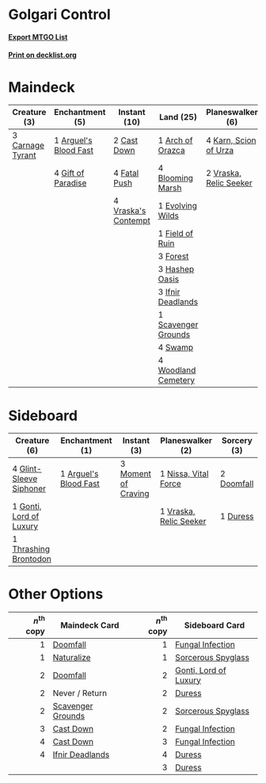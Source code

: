 # Golgari Control

#### [Export MTGO List](../collection/Golgari%20Control/Golgari%20Control.txt)
#### [Print on decklist.org](http://decklist.org/?deckmain=1%09Arch%20of%20Orazca%0A1%09Arguel's%20Blood%20Fast%0A4%09Blooming%20Marsh%0A3%09Carnage%20Tyrant%0A2%09Cast%20Down%0A3%09Duress%0A1%09Evolving%20Wilds%0A4%09Fatal%20Push%0A1%09Field%20of%20Ruin%0A3%09Forest%0A4%09Gift%20of%20Paradise%0A3%09Hashep%20Oasis%0A4%09Hour%20of%20Promise%0A3%09Ifnir%20Deadlands%0A4%09Karn,%20Scion%20of%20Urza%0A1%09Never%20/%20Return%0A1%09Scavenger%20Grounds%0A4%09Swamp%0A4%09Vraska's%20Contempt%0A2%09Vraska,%20Relic%20Seeker%0A4%09Woodland%20Cemetery%0A3%09Yahenni's%20Expertise&deckside=1%09Arguel's%20Blood%20Fast%0A2%09Doomfall%0A1%09Duress%0A4%09Glint-Sleeve%20Siphoner%0A1%09Gonti,%20Lord%20of%20Luxury%0A3%09Moment%20of%20Craving%0A1%09Nissa,%20Vital%20Force%0A1%09Thrashing%20Brontodon%0A1%09Vraska,%20Relic%20Seeker)
# Maindeck

|                                       Creature (3)                                        |                                        Enchantment (5)                                         |                                         Instant (10)                                         |                                          Land (25)                                           |                                        Planeswalker (6)                                         |                                          Sorcery (10)                                          |  Unknown (1)   |
|-------------------------------------------------------------------------------------------|------------------------------------------------------------------------------------------------|----------------------------------------------------------------------------------------------|----------------------------------------------------------------------------------------------|-------------------------------------------------------------------------------------------------|------------------------------------------------------------------------------------------------|----------------|
|3 [Carnage Tyrant](http://gatherer.wizards.com/Pages/Card/Details.aspx?multiverseid=435334)|1 [Arguel's Blood Fast](http://gatherer.wizards.com/Pages/Card/Details.aspx?multiverseid=439316)|2 [Cast Down](http://gatherer.wizards.com/Pages/Card/Details.aspx?multiverseid=442969)        |1 [Arch of Orazca](http://gatherer.wizards.com/Pages/Card/Details.aspx?multiverseid=439849)   |4 [Karn, Scion of Urza](http://gatherer.wizards.com/Pages/Card/Details.aspx?multiverseid=442889) |3 [Duress](http://gatherer.wizards.com/Pages/Card/Details.aspx?multiverseid=270465)             |1 Never / Return|
|                                                                                           |4 [Gift of Paradise](http://gatherer.wizards.com/Pages/Card/Details.aspx?multiverseid=447320)   |4 [Fatal Push](http://gatherer.wizards.com/Pages/Card/Details.aspx?multiverseid=423724)       |4 [Blooming Marsh](http://gatherer.wizards.com/Pages/Card/Details.aspx?multiverseid=417816)   |2 [Vraska, Relic Seeker](http://gatherer.wizards.com/Pages/Card/Details.aspx?multiverseid=435388)|4 [Hour of Promise](http://gatherer.wizards.com/Pages/Card/Details.aspx?multiverseid=430809)    |                |
|                                                                                           |                                                                                                |4 [Vraska's Contempt](http://gatherer.wizards.com/Pages/Card/Details.aspx?multiverseid=435283)|1 [Evolving Wilds](http://gatherer.wizards.com/Pages/Card/Details.aspx?multiverseid=397871)   |                                                                                                 |3 [Yahenni's Expertise](http://gatherer.wizards.com/Pages/Card/Details.aspx?multiverseid=423742)|                |
|                                                                                           |                                                                                                |                                                                                              |1 [Field of Ruin](http://gatherer.wizards.com/Pages/Card/Details.aspx?multiverseid=435415)    |                                                                                                 |                                                                                                |                |
|                                                                                           |                                                                                                |                                                                                              |3 [Forest](http://gatherer.wizards.com/Pages/Card/Details.aspx?multiverseid=439605)           |                                                                                                 |                                                                                                |                |
|                                                                                           |                                                                                                |                                                                                              |3 [Hashep Oasis](http://gatherer.wizards.com/Pages/Card/Details.aspx?multiverseid=430866)     |                                                                                                 |                                                                                                |                |
|                                                                                           |                                                                                                |                                                                                              |3 [Ifnir Deadlands](http://gatherer.wizards.com/Pages/Card/Details.aspx?multiverseid=430868)  |                                                                                                 |                                                                                                |                |
|                                                                                           |                                                                                                |                                                                                              |1 [Scavenger Grounds](http://gatherer.wizards.com/Pages/Card/Details.aspx?multiverseid=430871)|                                                                                                 |                                                                                                |                |
|                                                                                           |                                                                                                |                                                                                              |4 [Swamp](http://gatherer.wizards.com/Pages/Card/Details.aspx?multiverseid=439603)            |                                                                                                 |                                                                                                |                |
|                                                                                           |                                                                                                |                                                                                              |4 [Woodland Cemetery](http://gatherer.wizards.com/Pages/Card/Details.aspx?multiverseid=241983)|                                                                                                 |                                                                                                |                |


# Sideboard

|                                           Creature (6)                                           |                                        Enchantment (1)                                         |                                         Instant (3)                                          |                                        Planeswalker (2)                                         |                                     Sorcery (3)                                     |
|--------------------------------------------------------------------------------------------------|------------------------------------------------------------------------------------------------|----------------------------------------------------------------------------------------------|-------------------------------------------------------------------------------------------------|-------------------------------------------------------------------------------------|
|4 [Glint-Sleeve Siphoner](http://gatherer.wizards.com/Pages/Card/Details.aspx?multiverseid=423729)|1 [Arguel's Blood Fast](http://gatherer.wizards.com/Pages/Card/Details.aspx?multiverseid=439316)|3 [Moment of Craving](http://gatherer.wizards.com/Pages/Card/Details.aspx?multiverseid=439736)|1 [Nissa, Vital Force](http://gatherer.wizards.com/Pages/Card/Details.aspx?multiverseid=417736)  |2 [Doomfall](http://gatherer.wizards.com/Pages/Card/Details.aspx?multiverseid=430751)|
|1 [Gonti, Lord of Luxury](http://gatherer.wizards.com/Pages/Card/Details.aspx?multiverseid=417657)|                                                                                                |                                                                                              |1 [Vraska, Relic Seeker](http://gatherer.wizards.com/Pages/Card/Details.aspx?multiverseid=435388)|1 [Duress](http://gatherer.wizards.com/Pages/Card/Details.aspx?multiverseid=270465)  |
|1 [Thrashing Brontodon](http://gatherer.wizards.com/Pages/Card/Details.aspx?multiverseid=439805)  |                                                                                                |                                                                                              |                                                                                                 |                                                                                     |


# Other Options

|*n*<sup>th</sup> copy|                                       Maindeck Card                                        |*n*<sup>th</sup> copy|                                         Sideboard Card                                         |
|--------------------:|--------------------------------------------------------------------------------------------|--------------------:|------------------------------------------------------------------------------------------------|
|                    1|[Doomfall](http://gatherer.wizards.com/Pages/Card/Details.aspx?multiverseid=430751)         |                    1|[Fungal Infection](http://gatherer.wizards.com/Pages/Card/Details.aspx?multiverseid=442982)     |
|                    1|[Naturalize](http://gatherer.wizards.com/Pages/Card/Details.aspx?multiverseid=442755)       |                    1|[Sorcerous Spyglass](http://gatherer.wizards.com/Pages/Card/Details.aspx?multiverseid=435407)   |
|                    2|[Doomfall](http://gatherer.wizards.com/Pages/Card/Details.aspx?multiverseid=430751)         |                    2|[Gonti, Lord of Luxury](http://gatherer.wizards.com/Pages/Card/Details.aspx?multiverseid=417657)|
|                    2|Never / Return                                                                              |                    2|[Duress](http://gatherer.wizards.com/Pages/Card/Details.aspx?multiverseid=270465)               |
|                    2|[Scavenger Grounds](http://gatherer.wizards.com/Pages/Card/Details.aspx?multiverseid=430871)|                    2|[Sorcerous Spyglass](http://gatherer.wizards.com/Pages/Card/Details.aspx?multiverseid=435407)   |
|                    3|[Cast Down](http://gatherer.wizards.com/Pages/Card/Details.aspx?multiverseid=442969)        |                    2|[Fungal Infection](http://gatherer.wizards.com/Pages/Card/Details.aspx?multiverseid=442982)     |
|                    4|[Cast Down](http://gatherer.wizards.com/Pages/Card/Details.aspx?multiverseid=442969)        |                    3|[Fungal Infection](http://gatherer.wizards.com/Pages/Card/Details.aspx?multiverseid=442982)     |
|                    4|[Ifnir Deadlands](http://gatherer.wizards.com/Pages/Card/Details.aspx?multiverseid=430868)  |                    4|[Duress](http://gatherer.wizards.com/Pages/Card/Details.aspx?multiverseid=270465)               |
|                     |                                                                                            |                    3|[Duress](http://gatherer.wizards.com/Pages/Card/Details.aspx?multiverseid=270465)               |

